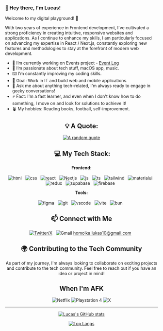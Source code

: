 ### 👋 Hey there, I'm Lucas!

Welcome to my digital playground! 🚀

With two years of experience in Frontend development, I've cultivated a strong proficiency in creating intuitive, responsive websites and applications. As I continue to enhance my skills, I am particularly focused on advancing my expertise in React / Next.js, constantly exploring new features and methodologies to stay at the forefront of modern web development.

- 🔭 I’m currently working on Events project - [Event Log](https://github.com/lucas-dash/event.log)
- 🌱 I’m passionate about tech stuff, macOS app, music.
- ⌨️ I'm constantly improving my coding skills.
- 🎯 Goal: Work in IT and build web and mobile applications.
- 💬 Ask me about anything tech-related, I'm always ready to engage in geeky conversations!
- ⚡ Fact: I'm a fast learner, and even when I don't know how to do something, I move on and look for solutions to achieve it!
- 🪴 My hobbies: Reading books, football, self-improvement.

<div align="center">
  

## 💡 A Quote:

[![A random quote](https://quotes-github-readme.vercel.app/api?type=horizontal&theme=dark)](https://github.com/piyushsuthar/github-readme-quotes)

##  💻 My Tech Stack:
**Frontend:** <br> <br>
![html](https://skillicons.dev/icons?i=html) &nbsp;
![css](https://skillicons.dev/icons?i=css) &nbsp;
![react](https://skillicons.dev/icons?i=react) &nbsp;
![Nextjs](https://skillicons.dev/icons?i=nextjs) &nbsp;
![js](https://skillicons.dev/icons?i=js) &nbsp;
![ts](https://skillicons.dev/icons?i=ts) &nbsp;
![tailwind](https://skillicons.dev/icons?i=tailwind) &nbsp;
![materialui](https://skillicons.dev/icons?i=materialui) &nbsp;
![redux](https://skillicons.dev/icons?i=redux) &nbsp;
![supabase](https://skillicons.dev/icons?i=supabase) &nbsp;
![firebase](https://skillicons.dev/icons?i=firebase) &nbsp;


**Tools:** <br> <br>
![figma](https://skillicons.dev/icons?i=figma) &nbsp;
![git](https://skillicons.dev/icons?i=git) &nbsp;
![vscode](https://skillicons.dev/icons?i=vscode) &nbsp;
![vite](https://skillicons.dev/icons?i=vite) &nbsp;
![bun](https://skillicons.dev/icons?i=bun) &nbsp;



## 📫 Connect with Me

<div align="center">
  
[![Twitter/X](https://skillicons.dev/icons?i=twitter)](https://twitter.com/spacecode_) &nbsp;
![Gmail](https://skillicons.dev/icons?i=gmail) homolka.lukas10@gmail.com &nbsp;

</div>

## 🌍 Contributing to the Tech Community
As part of my journey, I'm always looking to collaborate on exciting projects and contribute to the tech community. Feel free to reach out if you have an idea or project in mind!

## When I'm AFK
![Netflix](https://img.shields.io/badge/Netflix-E50914?style=for-the-badge&logo=netflix&logoColor=white)
![Playstation 4](https://img.shields.io/badge/Playstation%204-003791?style=for-the-badge&logo=playstation-4&logoColor=white)
![X](https://img.shields.io/badge/X-%23000000.svg?style=for-the-badge&logo=X&logoColor=white)
</div>

<hr>

<div align="center">
  
[![Lucas's GitHub stats](https://github-readme-stats.vercel.app/api?username=lucas-dash&show_icons=true&theme=tokyonight&border_radius=12)](https://github.com/lucas-dash/github-readme-stats)

[![Top Langs](https://github-readme-stats.vercel.app/api/top-langs/?username=lucas-dash&layout=compact)](https://github.com/lucas-dash/github-readme-stats)

</div>


